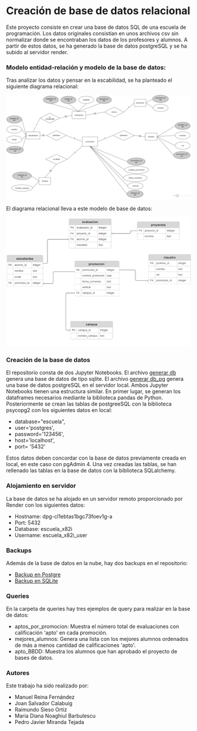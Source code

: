 # Creación de base de datos relacional
Este proyecto consiste en crear una base de datos SQL de una escuela de programación. Los datos originales consistían en unos archivos csv sin normalizar donde se encontraban los datos de los profesores y alumnos. A partir de estos datos, se ha generado la base de datos postgreSQL y se ha subido al servidor render.

### Modelo entidad-relación y modelo de la base de datos:


Tras analizar los datos y pensar en la escabilidad, se ha planteado el siguiente diagrama relacional:

![diagrama relacional](img/diagrama_relacional.png)

El diagrama relacional lleva a este modelo de base de datos:

![modelo relacional](img/modelo_relacional.png)

### Creación de la base de datos
El repositorio consta de dos Jupyter Notebooks. El archivo [generar db](generar%20db.ipynb) genera una base de datos de tipo sqlite. El archivo [generar db_pg](generar%20db_pg.ipynb) genera una base de datos postgreSQL en el servidor local. Ambos Jupyter Notebooks tienen una estructura similar.
En primer lugar, se generan los dataframes necesarios mediante la biblioteca pandas de Python. Posteriormente se crean las tablas de postgreeSQL con la biblioteca psycopg2 con los siguientes datos en local:
- database="escuela", 
- user='postgres', 
- password='123456', 
- host='localhost', 
- port= '5432'

Estos datos deben concordar con la base de datos previamente creada en local, en este caso con pgAdmin 4.
Una vez creadas las tablas, se han rellenado las tablas en la base de datos con la biblioteca SQLalchemy.

### Alojamiento en servidor
La base de datos se ha alojado en un servidor remoto proporcionado por Render con los siguientes datos:
- Hostname: dpg-cl1ebtas1bgc73foev1g-a
- Port: 5432
- Database: escuela_x82i
- Username: escuela_x82i_user

### Backups
Además de la base de datos en la nube, hay dos backups en el repositorio: 
- [Backup en Postgre](escuela-backup.sql)
- [Backup en SQLite](escuela.db)

### Queries
En la carpeta de queries hay tres ejemplos de query para realizar en la base de datos:
- aptos_por_promocion: Muestra el número total de evaluaciones con calificación 'apto' en cada promoción.
- mejores_alumnos: Genera una lista con los mejores alumnos ordenados de más a menos cantidad de calificaciones 'apto'.
- apto_BBDD: Muestra los alumnos que han aprobado el proyecto de bases de datos.

### Autores
Este trabajo ha sido realizado por:
- Manuel Reina Fernández
- Joan Salvador Calabuig
- Raimundo Sieso Ortiz
- Maria Diana Noaghiul Barbulescu
- Pedro Javier Miranda Tejada
